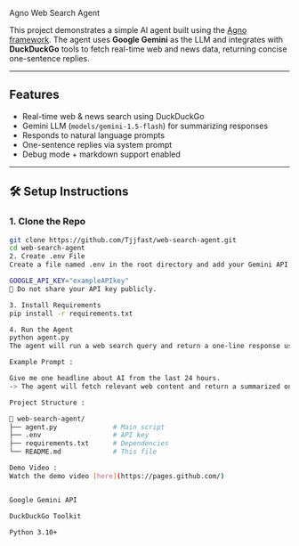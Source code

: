 Agno Web Search Agent

This project demonstrates a simple AI agent built using the [Agno framework](https://docs.agno.com). The agent uses **Google Gemini** as the LLM and integrates with **DuckDuckGo** tools to fetch real-time web and news data, returning concise one-sentence replies.

---

## Features

-  Real-time web & news search using DuckDuckGo
-  Gemini LLM (`models/gemini-1.5-flash`) for summarizing responses
-  Responds to natural language prompts
-  One-sentence replies via system prompt
-  Debug mode + markdown support enabled

---

## 🛠️ Setup Instructions

### 1. Clone the Repo

```bash
git clone https://github.com/Tjjfast/web-search-agent.git
cd web-search-agent
2. Create .env File
Create a file named .env in the root directory and add your Gemini API key:

GOOGLE_API_KEY="exampleAPIkey"
🔐 Do not share your API key publicly.

3. Install Requirements
pip install -r requirements.txt

4. Run the Agent
python agent.py
The agent will run a web search query and return a one-line response using Gemini.

Example Prompt :

Give me one headline about AI from the last 24 hours.
-> The agent will fetch relevant web content and return a summarized one-line answer.

Project Structure :

📁 web-search-agent/
├── agent.py              # Main script
├── .env                  # API key 
├── requirements.txt      # Dependencies
└── README.md             # This file

Demo Video :
Watch the demo video [here](https://pages.github.com/)


Google Gemini API

DuckDuckGo Toolkit

Python 3.10+
